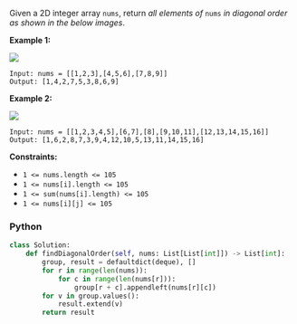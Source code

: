 Given a 2D integer array  `nums`, return  _all elements of_ `nums` _in diagonal order as shown in the below images_.

**Example 1:**

![](https://assets.leetcode.com/uploads/2020/04/08/sample_1_1784.png)

```
Input: nums = [[1,2,3],[4,5,6],[7,8,9]]
Output: [1,4,2,7,5,3,8,6,9]
```

**Example 2:**

![](https://assets.leetcode.com/uploads/2020/04/08/sample_2_1784.png)

```
Input: nums = [[1,2,3,4,5],[6,7],[8],[9,10,11],[12,13,14,15,16]]
Output: [1,6,2,8,7,3,9,4,12,10,5,13,11,14,15,16]
```

**Constraints:**

- `1 <= nums.length <= 105`
- `1 <= nums[i].length <= 105`
- `1 <= sum(nums[i].length) <= 105`
- `1 <= nums[i][j] <= 105`

### Python

```python
class Solution:
    def findDiagonalOrder(self, nums: List[List[int]]) -> List[int]:
        group, result = defaultdict(deque), []
        for r in range(len(nums)):
            for c in range(len(nums[r])):
                group[r + c].appendleft(nums[r][c])
        for v in group.values():
            result.extend(v)
        return result
```